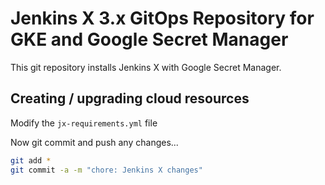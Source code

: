 # Jenkins X 3.x GitOps Repository for GKE and Google Secret Manager

This git repository installs Jenkins X with Google Secret Manager.

## Creating / upgrading cloud resources

Modify the `jx-requirements.yml` file

Now git commit and push any changes...

```bash 
git add *
git commit -a -m "chore: Jenkins X changes"
```
